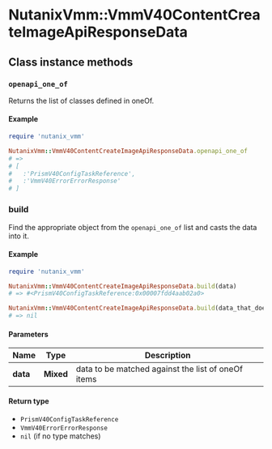 # NutanixVmm::VmmV40ContentCreateImageApiResponseData

## Class instance methods

### `openapi_one_of`

Returns the list of classes defined in oneOf.

#### Example

```ruby
require 'nutanix_vmm'

NutanixVmm::VmmV40ContentCreateImageApiResponseData.openapi_one_of
# =>
# [
#   :'PrismV40ConfigTaskReference',
#   :'VmmV40ErrorErrorResponse'
# ]
```

### build

Find the appropriate object from the `openapi_one_of` list and casts the data into it.

#### Example

```ruby
require 'nutanix_vmm'

NutanixVmm::VmmV40ContentCreateImageApiResponseData.build(data)
# => #<PrismV40ConfigTaskReference:0x00007fdd4aab02a0>

NutanixVmm::VmmV40ContentCreateImageApiResponseData.build(data_that_doesnt_match)
# => nil
```

#### Parameters

| Name | Type | Description |
| ---- | ---- | ----------- |
| **data** | **Mixed** | data to be matched against the list of oneOf items |

#### Return type

- `PrismV40ConfigTaskReference`
- `VmmV40ErrorErrorResponse`
- `nil` (if no type matches)

